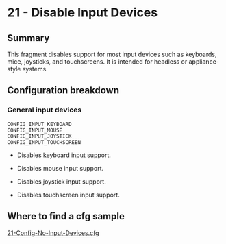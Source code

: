 # 21 - Disable Input Devices

## Summary

This fragment disables support for most input devices such as keyboards, mice, joysticks, and touchscreens. It is intended for headless or appliance-style systems.

## Configuration breakdown

### General input devices

```none
CONFIG_INPUT_KEYBOARD
CONFIG_INPUT_MOUSE
CONFIG_INPUT_JOYSTICK
CONFIG_INPUT_TOUCHSCREEN
```

* Disables keyboard input support.

* Disables mouse input support.

* Disables joystick input support.

* Disables touchscreen input support.

## Where to find a cfg sample

[21-Config-No-Input-Devices.cfg](../../beagle-board/6.6.32/packaging/21-Config-No-Input-Devices.cfg)

